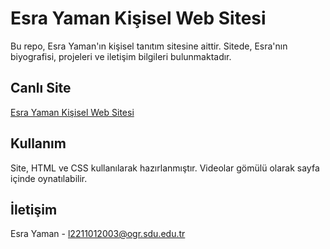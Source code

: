 
# Esra Yaman Kişisel Web Sitesi

Bu repo, Esra Yaman'ın kişisel tanıtım sitesine aittir. Sitede, Esra'nın biyografisi, projeleri ve iletişim bilgileri bulunmaktadır.

## Canlı Site
[Esra Yaman Kişisel Web Sitesi](http://esrayaman.com)  

## Kullanım
Site, HTML ve CSS kullanılarak hazırlanmıştır. Videolar gömülü olarak sayfa içinde oynatılabilir.

## İletişim
Esra Yaman - l2211012003@ogr.sdu.edu.tr
